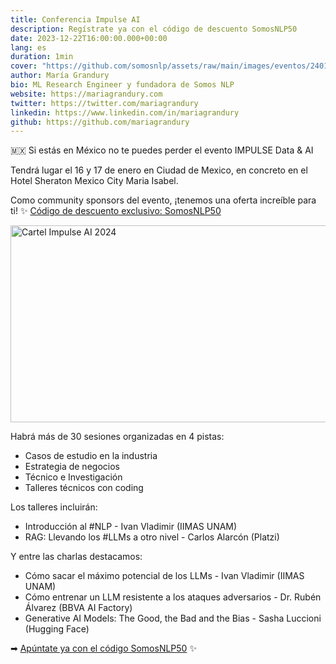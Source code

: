 ```yaml
---
title: Conferencia Impulse AI
description: Regístrate ya con el código de descuento SomosNLP50
date: 2023-12-22T16:00:00.000+00:00
lang: es
duration: 1min
cover: "https://github.com/somosnlp/assets/raw/main/images/eventos/240116_impulse_ai.png"
author: María Grandury
bio: ML Research Engineer y fundadora de Somos NLP
website: https://mariagrandury.com
twitter: https://twitter.com/mariagrandury
linkedin: https://www.linkedin.com/in/mariagrandury
github: https://github.com/mariagrandury
---
```


🇲🇽 Si estás en México no te puedes perder el evento IMPULSE Data & AI

Tendrá lugar el 16 y 17 de enero en Ciudad de Mexico, en concreto en el Hotel Sheraton Mexico City Maria Isabel.

Como community sponsors del evento, ¡tenemos una oferta increíble para ti!
✨ [Código de descuento exclusivo: SomosNLP50](https://bit.ly/somosNLP)

<div class="flex justify-center">
    <img src="https://github.com/somosnlp/assets/raw/main/images/eventos/240116_impulse_ai.png" alt="Cartel Impulse AI 2024" width="560" height="315"/>
</div>

Habrá más de 30 sesiones organizadas en 4 pistas:
- Casos de estudio en la industria
- Estrategia de negocios
- Técnico e Investigación
- Talleres técnicos con coding

Los talleres incluirán:
- Introducción al #NLP - Ivan Vladimir (IIMAS UNAM)
- RAG: Llevando los #LLMs a otro nivel - Carlos Alarcón (Platzi)

Y entre las charlas destacamos:
- Cómo sacar el máximo potencial de los LLMs - Ivan Vladimir (IIMAS UNAM)
- Cómo entrenar un LLM resistente a los ataques adversarios - Dr. Rubén Álvarez (BBVA AI Factory)
- Generative AI Models: The Good, the Bad and the Bias - Sasha Luccioni (Hugging Face)

➡ [Apúntate ya con el código SomosNLP50](https://bit.ly/somosNLP) ✨ 
